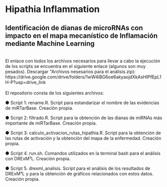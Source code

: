 # Hipathia Inflammation 
## Identificación de dianas de microRNAs con impacto en el mapa mecanístico de Inflamación mediante Machine Learning
 <br />
El enlace con todos los archivos necesarios para llevar a cabo la ejecución de los scripts se encuentra en el siguiente enlace (algunos son muy pesados). Descargar "Archivos nesesarios para el análisis.zip):
https://drive.google.com/drive/folders/1wW4iBG6oe6akyaojdXkAsHIPfEpL1H-P?usp=drive_link
<br />
<br />
El repositorio consta de los siguientes archivos:

●	Script 1: rename.R. Script para estandarizar el nombre de las evidencias de miRTarBase. Creación propia.

●	Script 2: filtrado.R. Script para la obtención de las dianas de miRNAs más importante de miRTarBase. Creación propia.

●	Script 3: calculo_activacion_rutas_hipathia.R. Script para la obtención de las rutas de activación y la obtención del mapa de la enfermedad. Creación propia.

●	Script 4. run.sh. Comandos utilizados en la terminal bash para el análisis con DRExM³L. Creación propia.

●	Script 5. drexml_analisis. Script para el análisis de los resultados de DRExM³L y para la obtención de gráficos relacionados con estos datos. Creación propia.
